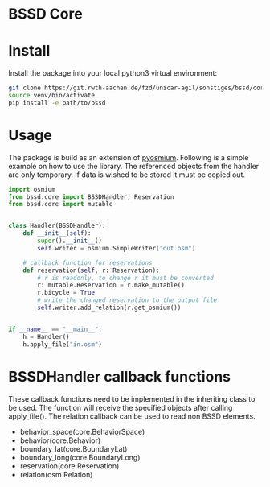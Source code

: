 # BSSD Core

# Install
Install the package into your local python3 virtual environment:
```bash
git clone https://git.rwth-aachen.de/fzd/unicar-agil/sonstiges/bssd/core.git bssd
source venv/bin/activate
pip install -e path/to/bssd
```

# Usage
The package is build as an extension of [pyosmium](https://docs.osmcode.org/pyosmium/latest/intro.html).
Following is a simple example on how to use the library. The referenced objects from the
handler are only temporary. If data is wished to be stored it must be copied out.

```python
import osmium
from bssd.core import BSSDHandler, Reservation
from bssd.core import mutable


class Handler(BSSDHandler):
    def __init__(self):
        super().__init__()
        self.writer = osmium.SimpleWriter("out.osm")

    # callback function for reservations
    def reservation(self, r: Reservation):
        # r is readonly, to change r it must be converted
        r: mutable.Reservation = r.make_mutable()
        r.bicycle = True
        # write the changed reservation to the output file
        self.writer.add_relation(r.get_osmium())


if __name__ == "__main__":
    h = Handler()
    h.apply_file("in.osm")
```

# BSSDHandler callback functions
These callback functions need to be implemented in the inheriting class to be used.
The function will receive the specified objects after calling apply_file().
The relation callback can be used to read non BSSD elements.
- behavior_space(core.BehaviorSpace)
- behavior(core.Behavior)
- boundary_lat(core.BoundaryLat)
- boundary_long(core.BoundaryLong)
- reservation(core.Reservation)
- relation(osm.Relation)
